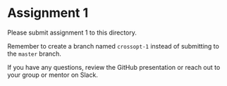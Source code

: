 # Assignment 1

Please submit assignment 1 to this directory.

Remember to create a branch named `crossopt-1` 
instead of submitting to the `master` branch.

If you have any questions, review the GitHub presentation or reach
out to your group or mentor on Slack.
